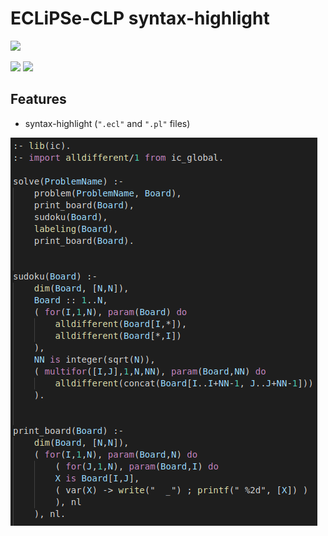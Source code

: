 # ECLiPSe-CLP syntax-highlight

![](https://eclipseclp.org/eclipse_logo_blue.png)

![](https://img.shields.io/static/v1.svg?label=&message=ECLiPSe&color=00FFFF)
![](https://img.shields.io/static/v1.svg?label=CLP&message=Proramming&color=de65a1)



## Features

* syntax-highlight (`".ecl"` and `".pl"` files)

![](https://github.com/Matbabs/eclipse-clp/blob/master/assets/sudoku.png)
